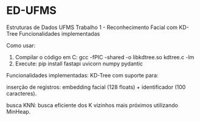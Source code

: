 # ED-UFMS
Estruturas de Dados UFMS 
Trabalho 1 - Reconhecimento Facial com KD-Tree
Funcionalidades implementadas

Como usar:
1. Compilar o código em C: gcc -fPIC -shared -o libkdtree.so kdtree.c -lm
2. Execute: pip install fastapi uvicorn numpy pydantic



Funcionalidades implementadas:
KD-Tree com suporte para:

inserção de registros: embedding facial (128 floats) + identificador (100 caracteres).

busca KNN: busca eficiente dos K vizinhos mais próximos utilizando MinHeap.
